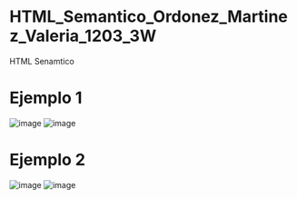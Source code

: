 # HTML_Semantico_Ordonez_Martinez_Valeria_1203_3W
HTML Senamtico

# Ejemplo 1
![image](https://github.com/user-attachments/assets/ce78ea93-23e0-483d-9299-0be896c20477)
![image](https://github.com/user-attachments/assets/6e24fc95-09b8-4f54-a6f8-f601b2f7bbdc)

# Ejemplo 2
![image](https://github.com/user-attachments/assets/cdc80746-61bf-45b1-a954-395eea477f4b)
![image](https://github.com/user-attachments/assets/1023e6b1-2922-4628-894a-4bb157dd24bf)


